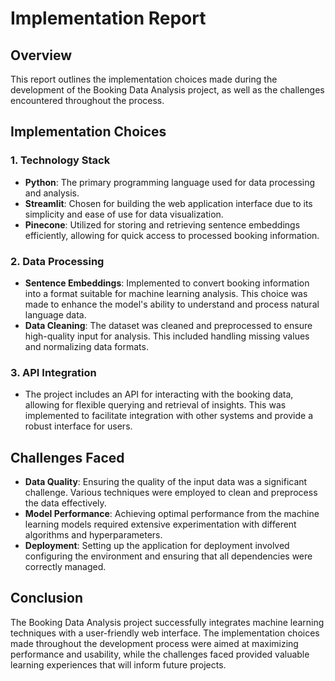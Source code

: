 # Implementation Report

## Overview
This report outlines the implementation choices made during the development of the Booking Data Analysis project, as well as the challenges encountered throughout the process.

## Implementation Choices

### 1. Technology Stack
- **Python**: The primary programming language used for data processing and analysis.
- **Streamlit**: Chosen for building the web application interface due to its simplicity and ease of use for data visualization.
- **Pinecone**: Utilized for storing and retrieving sentence embeddings efficiently, allowing for quick access to processed booking information.

### 2. Data Processing
- **Sentence Embeddings**: Implemented to convert booking information into a format suitable for machine learning analysis. This choice was made to enhance the model's ability to understand and process natural language data.
- **Data Cleaning**: The dataset was cleaned and preprocessed to ensure high-quality input for analysis. This included handling missing values and normalizing data formats.

### 3. API Integration
- The project includes an API for interacting with the booking data, allowing for flexible querying and retrieval of insights. This was implemented to facilitate integration with other systems and provide a robust interface for users.

## Challenges Faced
- **Data Quality**: Ensuring the quality of the input data was a significant challenge. Various techniques were employed to clean and preprocess the data effectively.
- **Model Performance**: Achieving optimal performance from the machine learning models required extensive experimentation with different algorithms and hyperparameters.
- **Deployment**: Setting up the application for deployment involved configuring the environment and ensuring that all dependencies were correctly managed.

## Conclusion
The Booking Data Analysis project successfully integrates machine learning techniques with a user-friendly web interface. The implementation choices made throughout the development process were aimed at maximizing performance and usability, while the challenges faced provided valuable learning experiences that will inform future projects.
